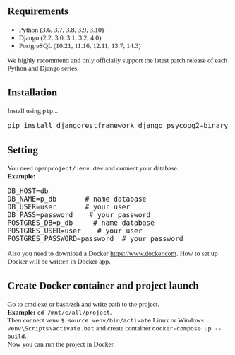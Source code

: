 <div style="font-family: 'Times New Roman', Times, serif; font-size: 110%">
<div>
<div>
<h2>Requirements 
</h2>
<ul>
<li>Python (3.6, 3.7, 3.8, 3.9, 3.10)</li>
<li>Django (2.2, 3.0, 3.1, 3.2, 4.0)</li>
<li>PostgreSQL (10.21, 11.16, 12.11, 13.7, 14.3)</li>
</ul>

<p>We highly recommend and only officially support the latest patch release of each Python and Django series.</p>
</div>
<div>
<h2>Installation 
</h2>

<p>Install using <code>pip</code>...</p>

<pre>pip install djangorestframework django psycopg2-binary</pre>
</div>
<div>
<h2>Setting 
</h2>
<p>You need open<code>project/.env.dev</code> and connect your database. <br>
<b>Example:</b>
</p>
<pre>
DB_HOST=db         
DB_NAME=p_db       # name database
DB_USER=user       # your user
DB_PASS=password    # your password 
POSTGRES_DB=p_db     # name database
POSTGRES_USER=user    # your user
POSTGRES_PASSWORD=password  # your password 
</pre>
<p>Also you need to download a Docker 
<a href="https://www.docker.com">https://www.docker.com</a>.
How to set up Docker will be written in Docker app.
</p>
</div>
<div>
<h2>Create Docker container and project launch
</h2>
<p>Go to cmd.exe or bash/zsh and write path to the project. <br>
<b>Example: </b><code>cd /mnt/c/all/project</code>. <br>
Then connect venv <code>$ source venv/bin/activate</code> Linux or Windows <code>venv\Scripts\activate.bat</code> and create container <code>docker-compose up --build</code>. <br>
Now you can run the project in Docker.
</p>

</div>
</div>
</div>
